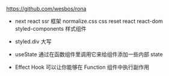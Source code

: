 https://github.com/wesbos/rona

- next  react ssr 框架
  normalize.css  css reset
  react  react-dom   
  styled-components   样式组件

- styled.div
  大写

- useState 通过在函数组件里调用它来给组件添加一些内部 state
- Effect Hook 可以让你能够在 Function 组件中执行副作用